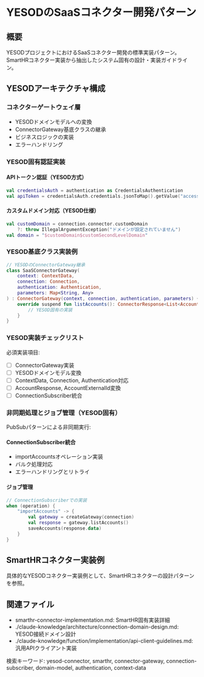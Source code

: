 # YESODのSaaSコネクター開発パターン

## 概要
YESODプロジェクトにおけるSaaSコネクター開発の標準実装パターン。SmartHRコネクター実装から抽出したシステム固有の設計・実装ガイドライン。

## YESODアーキテクチャ構成

### コネクターゲートウェイ層
- YESODドメインモデルへの変換
- ConnectorGateway基底クラスの継承
- ビジネスロジックの実装
- エラーハンドリング

### YESOD固有認証実装
#### APIトークン認証（YESOD方式）
```kotlin
val credentialsAuth = authentication as CredentialsAuthentication
val apiToken = credentialsAuth.credentials.jsonToMap().getValue("accessToken") as String
```

#### カスタムドメイン対応（YESOD仕様）
```kotlin
val customDomain = connection.connector.customDomain
    ?: throw IllegalArgumentException("ドメインが設定されていません")
val domain = "$customDomain$customSecondLevelDomain"
```

### YESOD基底クラス実装例
```kotlin
// YESODのConnectorGateway継承
class SaaSConnectorGateway(
    context: ContextData,
    connection: Connection,
    authentication: Authentication,
    parameters: Map<String, Any>
) : ConnectorGateway(context, connection, authentication, parameters) {
    override suspend fun listAccounts(): ConnectorResponse<List<AccountResponse>> {
        // YESOD固有の実装
    }
}
```

### YESOD実装チェックリスト
必須実装項目:
- [ ] ConnectorGateway実装
- [ ] YESODドメインモデル変換
- [ ] ContextData, Connection, Authentication対応
- [ ] AccountResponse, AccountExternalId変換
- [ ] ConnectionSubscriber統合

### 非同期処理とジョブ管理（YESOD固有）
PubSubパターンによる非同期実行:

#### ConnectionSubscriber統合
- importAccountsオペレーション実装
- バルク処理対応
- エラーハンドリングとリトライ

#### ジョブ管理
```kotlin
// ConnectionSubscriberでの実装
when (operation) {
    "importAccounts" -> {
        val gateway = createGateway(connection)
        val response = gateway.listAccounts()
        saveAccounts(response.data)
    }
}
```

## SmartHRコネクター実装例
具体的なYESODコネクター実装例として、SmartHRコネクターの設計パターンを参照。

## 関連ファイル
- smarthr-connector-implementation.md: SmartHR固有実装詳細
- ./claude-knowledge/architecture/connection-domain-design.md: YESOD接続ドメイン設計
- ./claude-knowledge/function/implementation/api-client-guidelines.md: 汎用APIクライアント実装

検索キーワード: yesod-connector, smarthr, connector-gateway, connection-subscriber, domain-model, authentication, context-data